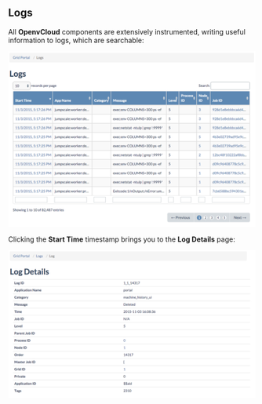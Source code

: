 ## Logs

All **OpenvCloud** components are extensively instrumented, writing useful information to logs, which are searchable:

![[]](Logs.png)

Clicking the **Start Time** timestamp brings you to the **Log Details** page:

![[]](LogDetails.png)
